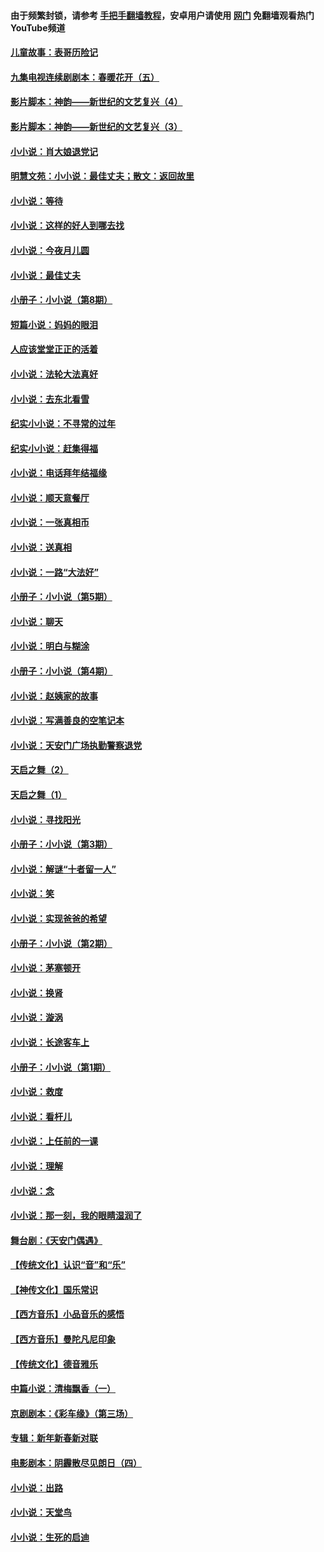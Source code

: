 #### 由于频繁封锁，请参考 [手把手翻墙教程](https://github.com/gfw-breaker/guides/wiki/)，安卓用户请使用 [网门](https://github.com/gfw-breaker/nogfw/blob/master/dl.md?t=05140301) 免翻墙观看热门YouTube频道 

#### [儿童故事：表哥历险记](../pages/328/383535.md?t=05140301) 

#### [九集电视连续剧剧本：春暖花开（五）](../pages/328/275919.md?t=05140301) 

#### [影片脚本：神韵——新世纪的文艺复兴（4）](../pages/328/266089.md?t=05140301) 

#### [影片脚本：神韵——新世纪的文艺复兴（3）](../pages/328/266087.md?t=05140301) 

#### [小小说：肖大娘退党记](../pages/328/239807.md?t=05140301) 

#### [明慧文苑：小小说：最佳丈夫；散文：返回故里](../pages/328/3439.md?t=05140301) 

#### [小小说：等待](../pages/328/223927.md?t=05140301) 

#### [小小说：这样的好人到哪去找](../pages/328/209396.md?t=05140301) 

#### [小小说：今夜月儿圆](../pages/328/193588.md?t=05140301) 

#### [小小说：最佳丈夫](../pages/328/190938.md?t=05140301) 

#### [小册子：小小说（第8期）](../pages/328/188202.md?t=05140301) 

#### [短篇小说：妈妈的眼泪](../pages/328/187712.md?t=05140301) 

#### [人应该堂堂正正的活着](../pages/328/182430.md?t=05140301) 

#### [小小说：法轮大法真好](../pages/328/174669.md?t=05140301) 

#### [小小说：去东北看雪](../pages/328/173882.md?t=05140301) 

#### [纪实小小说：不寻常的过年](../pages/328/173187.md?t=05140301) 

#### [纪实小小说：赶集得福](../pages/328/172652.md?t=05140301) 

#### [小小说：电话拜年结福缘](../pages/328/172533.md?t=05140301) 

#### [小小说：顺天意餐厅](../pages/328/170182.md?t=05140301) 

#### [小小说：一张真相币](../pages/328/169410.md?t=05140301) 

#### [小小说：送真相](../pages/328/166713.md?t=05140301) 

#### [小小说：一路“大法好”](../pages/328/162016.md?t=05140301) 

#### [小册子：小小说（第5期）](../pages/328/161131.md?t=05140301) 

#### [小小说：聊天](../pages/328/159640.md?t=05140301) 

#### [小小说：明白与糊涂](../pages/328/158101.md?t=05140301) 

#### [小册子：小小说（第4期）](../pages/328/158006.md?t=05140301) 

#### [小小说：赵姨家的故事](../pages/328/157843.md?t=05140301) 

#### [小小说：写满善良的空笔记本](../pages/328/157382.md?t=05140301) 

#### [小小说：天安门广场执勤警察退党](../pages/328/156982.md?t=05140301) 

#### [天启之舞（2）](../pages/328/153440.md?t=05140301) 

#### [天启之舞（1）](../pages/328/153439.md?t=05140301) 

#### [小小说：寻找阳光](../pages/328/153065.md?t=05140301) 

#### [小册子：小小说（第3期）](../pages/328/151715.md?t=05140301) 

#### [小小说：解谜“十者留一人”](../pages/328/148967.md?t=05140301) 

#### [小小说：笑](../pages/328/148905.md?t=05140301) 

#### [小小说：实现爸爸的希望](../pages/328/148096.md?t=05140301) 

#### [小册子：小小说（第2期）](../pages/328/147214.md?t=05140301) 

#### [小小说：茅塞顿开](../pages/328/147030.md?t=05140301) 

#### [小小说：换肾](../pages/328/146770.md?t=05140301) 

#### [小小说：漩涡](../pages/328/146683.md?t=05140301) 

#### [小小说：长途客车上](../pages/328/145076.md?t=05140301) 

#### [小册子：小小说（第1期）](../pages/328/143963.md?t=05140301) 

#### [小小说：救度](../pages/328/143927.md?t=05140301) 

#### [小小说：看杆儿](../pages/328/142137.md?t=05140301) 

#### [小小说：上任前的一课](../pages/328/140808.md?t=05140301) 

#### [小小说：理解](../pages/328/140476.md?t=05140301) 

#### [小小说：念](../pages/328/139513.md?t=05140301) 

#### [小小说：那一刻，我的眼睛湿润了](../pages/328/138476.md?t=05140301) 

#### [舞台剧：《天安门偶遇》](../pages/328/117155.md?t=05140301) 

#### [【传统文化】认识“音”和“乐”](../pages/328/108667.md?t=05140301) 

#### [【神传文化】国乐常识](../pages/328/104225.md?t=05140301) 

#### [【西方音乐】小品音乐的感悟](../pages/328/102924.md?t=05140301) 

#### [【西方音乐】曼陀凡尼印象](../pages/328/102922.md?t=05140301) 

#### [【传统文化】德音雅乐](../pages/328/102923.md?t=05140301) 

#### [中篇小说：清梅飘香（一）](../pages/328/101058.md?t=05140301) 

#### [京剧剧本：《彩车缘》（第三场）](../pages/328/96434.md?t=05140301) 

#### [专辑：新年新春新对联](../pages/328/94991.md?t=05140301) 

#### [电影剧本：阴霾散尽见朗日（四）](../pages/328/87081.md?t=05140301) 

#### [小小说：出路](../pages/328/84848.md?t=05140301) 

#### [小小说：天堂鸟](../pages/328/83084.md?t=05140301) 

#### [小小说：生死的启迪](../pages/328/70977.md?t=05140301) 

